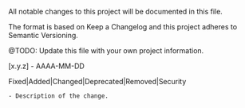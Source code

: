 All notable changes to this project will be documented in this file.

The format is based on Keep a Changelog
and this project adheres to Semantic Versioning.

@TODO: Update this file with your own project information.

[x.y.z] - AAAA-MM-DD

Fixed|Added|Changed|Deprecated|Removed|Security

    - Description of the change.